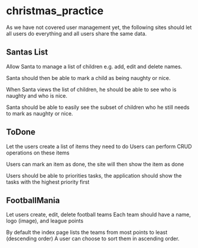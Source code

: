 # christmas_practice

As we have not covered user management yet, the following sites should let all users do everything and all users share the same data.

## Santas List 
Allow Santa to manage a list of children e.g. add, edit and delete names.

Santa should then be able to mark a child as being naughty or nice.

When Santa views the list of children, he should be able to see who is naughty and who is nice.

Santa should be able to easily see the subset of children who he still needs to mark as naughty or nice.

## ToDone 
Let the users create a list of items they need to do
Users can perform CRUD operations on these items

Users can mark an item as done, the site will then show the item as done

Users should be able to priorities tasks, the application should show the tasks with the highest priority first

## FootballMania 
Let users create, edit, delete football teams 
Each team should have a name, logo (image), and league points 

By default the index page lists the teams from most points to least (descending order)
A user can choose to sort them in ascending order.
